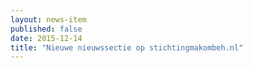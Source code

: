 ```yaml
---
layout: news-item
published: false
date: 2015-12-14
title: "Nieuwe nieuwssectie op stichtingmakombeh.nl"
---
```


